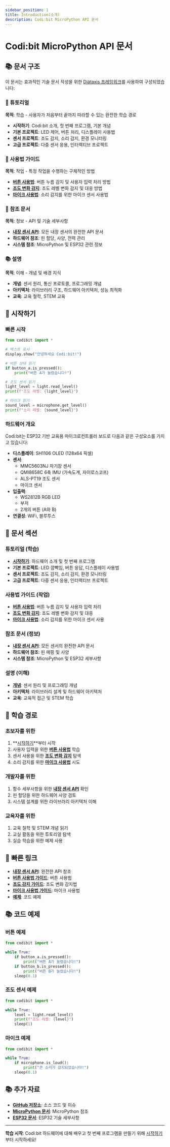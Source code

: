 ```yaml
---
sidebar_position: 1
title: Introduction(소개)
description: Codi:bit MicroPython API 문서
---
```


# Codi:bit MicroPython API 문서

## 📚 문서 구조

이 문서는 효과적인 기술 문서 작성을 위한 [Diátaxis 프레임워크](https://diataxis.fr/)를 사용하여 구성되었습니다:

### 🎯 **튜토리얼**
**목적**: 학습 - 사용자가 처음부터 끝까지 따라할 수 있는 완전한 학습 경로

- **시작하기**: Codi:bit 소개, 첫 번째 프로그램, 기본 개념
- **기본 프로젝트**: LED 제어, 버튼 처리, 디스플레이 사용법
- **센서 프로젝트**: 조도 감지, 소리 감지, 환경 모니터링
- **고급 프로젝트**: 다중 센서 응용, 인터랙티브 프로젝트

### 🔧 **사용법 가이드**
**목적**: 작업 - 특정 작업을 수행하는 구체적인 방법

- **[버튼 사용법](how-to/button-usage-ko)**: 버튼 누름 감지 및 사용자 입력 처리 방법
- **[조도 변화 감지](how-to/light-change-detection-ko)**: 조도 레벨 변화 감지 및 대응 방법
- **[마이크 사용법](how-to/microphone-usage-ko)**: 소리 감지를 위한 마이크 센서 사용법

### 📖 **참조 문서**
**목적**: 정보 - API 및 기술 세부사항

- **[내장 센서 API](reference/builtin-ko)**: 모든 내장 센서의 완전한 API 문서
- **하드웨어 참조**: 핀 할당, 사양, 전력 관리
- **시스템 참조**: MicroPython 및 ESP32 관련 정보

### 📚 **설명**
**목적**: 이해 - 개념 및 배경 지식

- **개념**: 센서 원리, 통신 프로토콜, 프로그래밍 개념
- **아키텍처**: 라이브러리 구조, 하드웨어 아키텍처, 성능 최적화
- **교육**: 교육 철학, STEM 교육

## 🚀 시작하기

### 빠른 시작

```python
from codibit import *

# 텍스트 표시
display.show("안녕하세요 Codi:bit!")

# 버튼 상태 읽기
if button_a.is_pressed():
    print("버튼 A가 눌렸습니다!")

# 조도 센서 읽기
light_level = light.read_level()
print(f"조도 레벨: {light_level}")

# 마이크 읽기
sound_level = microphone.get_level()
print(f"소리 레벨: {sound_level}")
```

### 하드웨어 개요

Codi:bit는 ESP32 기반 교육용 마이크로컨트롤러 보드로 다음과 같은 구성요소를 가지고 있습니다:

- **디스플레이**: SH1106 OLED (128x64 픽셀)
- **센서**:
  - MMC5603NJ 자기장 센서
  - QMI8658C 6축 IMU (가속도계, 자이로스코프)
  - ALS-PT19 조도 센서
  - 마이크 센서
- **입출력**:
  - WS2812B RGB LED
  - 부저
  - 2개의 버튼 (A와 B)
- **연결성**: WiFi, 블루투스

## 📁 문서 섹션

### 튜토리얼 (학습)
- **[시작하기](tutorials/intro)**: 하드웨어 소개 및 첫 번째 프로그램
- **기본 프로젝트**: LED 깜빡임, 버튼 응답, 디스플레이 사용법
- **센서 프로젝트**: 조도 감지, 소리 감지, 환경 모니터링
- **고급 프로젝트**: 다중 센서 응용, 인터랙티브 프로젝트

### 사용법 가이드 (작업)
- **[버튼 사용법](how-to/button-usage-ko)**: 버튼 누름 감지 및 사용자 입력 처리
- **[조도 변화 감지](how-to/light-change-detection-ko)**: 조도 레벨 변화 감지 및 대응
- **[마이크 사용법](how-to/microphone-usage-ko)**: 소리 감지를 위한 마이크 센서 사용

### 참조 문서 (정보)
- **[내장 센서 API](reference/builtin-ko)**: 모든 센서의 완전한 API 문서
- **하드웨어 참조**: 핀 매핑 및 사양
- **시스템 참조**: MicroPython 및 ESP32 세부사항

### 설명 (이해)
- **[개념](explanation/intro)**: 센서 원리 및 프로그래밍 개념
- **아키텍처**: 라이브러리 설계 및 하드웨어 아키텍처
- **교육**: 교육적 접근 및 STEM 학습

## 🎯 학습 경로

### 초보자를 위한
1. **[시작하기](tutorials/intro)**부터 시작
2. 사용자 입력을 위한 **[버튼 사용법](how-to/button-usage-ko)** 학습
3. 센서 사용을 위한 **[조도 변화 감지](how-to/light-change-detection-ko)** 탐색
4. 소리 감지를 위한 **[마이크 사용법](how-to/microphone-usage-ko)** 시도

### 개발자를 위한
1. 함수 세부사항을 위한 **[내장 센서 API](reference/builtin-ko)** 확인
2. 핀 할당을 위한 하드웨어 사양 검토
3. 시스템 설계를 위한 라이브러리 아키텍처 이해

### 교육자를 위한
1. 교육 철학 및 STEM 개념 읽기
2. 교실 활동을 위한 튜토리얼 탐색
3. 실습 학습을 위한 예제 사용

## 🔗 빠른 링크

- **[내장 센서 API](reference/builtin-ko)**: 완전한 API 참조
- **[버튼 사용법 가이드](how-to/button-usage-ko)**: 버튼 사용법
- **[조도 감지 가이드](how-to/light-change-detection-ko)**: 조도 변화 감지법
- **[마이크 사용법 가이드](how-to/microphone-usage-ko)**: 마이크 사용법
- **[예제](https://github.com/codiplaykz/codibit-micropython/tree/main/examples)**: 코드 예제

## 📚 코드 예제

### 버튼 예제
```python
from codibit import *

while True:
    if button_a.is_pressed():
        print("버튼 A가 눌렸습니다!")
    if button_b.is_pressed():
        print("버튼 B가 눌렸습니다!")
    sleep(0.1)
```

### 조도 센서 예제
```python
from codibit import *

while True:
    level = light.read_level()
    print(f"조도 레벨: {level}")
    sleep(1)
```

### 마이크 예제
```python
from codibit import *

while True:
    if microphone.is_loud():
        print("큰 소리가 감지되었습니다!")
    sleep(0.1)
```

## 📚 추가 자료

- **[GitHub 저장소](https://github.com/codiplaykz/codibit-micropython)**: 소스 코드 및 이슈
- **[MicroPython 문서](https://docs.micropython.org/)**: MicroPython 참조
- **[ESP32 문서](https://docs.espressif.com/projects/esp-idf/)**: ESP32 기술 세부사항

---

**학습 시작**: Codi:bit 하드웨어에 대해 배우고 첫 번째 프로그램을 만들기 위해 [시작하기](tutorials/intro)부터 시작하세요!
